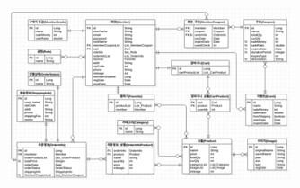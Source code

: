 ![Entities](https://github.com/janghe11/FastCampus_Java/blob/master/Course/20181112/stickermall/docs/images/Entities.png)
